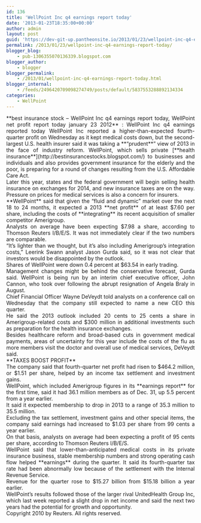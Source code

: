 ```yaml
---
id: 136
title: 'WellPoint Inc q4 earnings report today'
date: '2013-01-23T18:35:00+00:00'
author: admin
layout: post
guid: 'https://dev-git-up.pantheonsite.io/2013/01/23/wellpoint-inc-q4-earnings-report-today/'
permalink: /2013/01/23/wellpoint-inc-q4-earnings-report-today/
blogger_blog:
    - pub-1306355070136339.blogspot.com
blogger_author:
    - blogger
blogger_permalink:
    - /2013/01/wellpoint-inc-q4-earnings-report-today.html
blogger_internal:
    - /feeds/2496420709098274749/posts/default/5837553288892134334
categories:
    - WellPoint
---
```


<div style="text-align: justify;">**best insurance stock – WellPoint Inc q4 earnings report today, WellPoint net profit report today january 23 2012** : WellPoint Inc q4 earnings reported today WellPoint Inc reported a higher-than-expected fourth-quarter profit on Wednesday as it kept medical costs down, but the second-largest U.S. health insurer said it was taking a **“prudent**” view of 2013 in the face of industry reform. WellPoint, which sells private [**health insurance**](http://bestinsurancestocks.blogspot.com/) to businesses and individuals and also provides government insurance for the elderly and the poor, is preparing for a round of changes resulting from the U.S. Affordable Care Act.

</div><a name="more"></a>

<div style="text-align: justify;"></div><div style="text-align: justify;">Later this year, states and the federal government will begin selling health insurance on exchanges for 2014, and new insurance taxes are on the way. Pressure on prices for medical services is also a concern for insurers.</div><div style="text-align: justify;"></div><div style="text-align: justify;">**WellPoint** said that given the “fluid and dynamic” market over the next 18 to 24 months, it expected a 2013 **net profit** of at least $7.60 per share, including the costs of **integrating** its recent acquisition of smaller competitor Amerigroup.</div><div style="text-align: justify;"></div><div style="text-align: justify;">Analysts on average have been expecting $7.98 a share, according to Thomson Reuters I/B/E/S. It was not immediately clear if the two numbers are comparable.</div><div style="text-align: justify;"></div><div style="text-align: justify;">“It’s lighter than we thought, but it’s also including Amerigroup’s integration costs,” Leerink Swann analyst Jason Gurda said, so it was not clear that investors would be disappointed by the outlook.</div><div style="text-align: justify;"></div><div style="text-align: justify;">Shares of WellPoint were down 0.4 percent at $63.54 in early trading.</div><div style="text-align: justify;"></div><div style="text-align: justify;">Management changes might be behind the conservative forecast, Gurda said. WellPoint is being run by an interim chief executive officer, John Cannon, who took over following the abrupt resignation of Angela Braly in August.</div><div style="text-align: justify;"></div><div style="text-align: justify;">Chief Financial Officer Wayne DeVeydt told analysts on a conference call on Wednesday that the company still expected to name a new CEO this quarter.</div><div style="text-align: justify;"></div><div style="text-align: justify;">He said the 2013 outlook included 20 cents to 25 cents a share in Amerigroup-related costs and $300 million in additional investments such as preparation for the health insurance exchanges.</div><div style="text-align: justify;"></div><div style="text-align: justify;">Besides healthcare reform and broad-based cuts in government medical payments, areas of uncertainty for this year include the costs of the flu as more members visit the doctor and overall use of medical services, DeVeydt said.</div><div style="text-align: justify;"></div><div style="text-align: justify;">**TAXES BOOST PROFIT**</div><div style="text-align: justify;"></div><div style="text-align: justify;">The company said that fourth-quarter net profit had risen to $464.2 million, or $1.51 per share, helped by an income tax settlement and investment gains.</div><div style="text-align: justify;"></div><div style="text-align: justify;">WellPoint, which included Amerigroup figures in its **earnings report** for the first time, said it had 36.1 million members as of Dec. 31, up 5.5 percent from a year earlier.</div><div style="text-align: justify;"></div><div style="text-align: justify;">It said it expected membership to drop in 2013 to a range of 35.3 million to 35.5 million.</div><div style="text-align: justify;"></div><div style="text-align: justify;">Excluding the tax settlement, investment gains and other special items, the company said earnings had increased to $1.03 per share from 99 cents a year earlier.</div><div style="text-align: justify;"></div><div style="text-align: justify;">On that basis, analysts on average had been expecting a profit of 95 cents per share, according to Thomson Reuters I/B/E/S.</div><div style="text-align: justify;"></div><div style="text-align: justify;">WellPoint said that lower-than-anticipated medical costs in its private insurance business, stable membership numbers and strong operating cash flow helped **earnings** during the quarter. It said its fourth-quarter tax rate had been abnormally low because of the settlement with the Internal Revenue Service.</div><div style="text-align: justify;"></div><div style="text-align: justify;">Revenue for the quarter rose to $15.27 billion from $15.18 billion a year earlier.</div><div style="text-align: justify;"></div><div style="text-align: justify;">WellPoint’s results followed those of the larger rival UnitedHealth Group Inc, which last week reported a slight drop in net income and said the next two years had the potential for growth and opportunity.</div><div style="text-align: justify;"></div><div style="text-align: justify;">Copyright 2010 by Reuters. All rights reserved.</div>